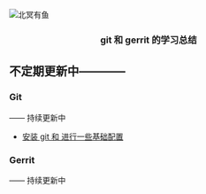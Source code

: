 ![北冥有鱼](https://desk-fd.zol-img.com.cn/t_s960x600c5/g5/M00/0A/0F/ChMkJ1ju4YqIG2K9AAK6BOHpGz8AAbn4gA849sAAroc468.jpg)

<h3 align="center">git 和 gerrit 的学习总结</h3>

## 不定期更新中————

### Git
—— 持续更新中
 - [安装 git 和 进行一些基础配置](https://github.com/godkun/git-gerrit-learning/issues/1)

### Gerrit
—— 持续更新中
 
